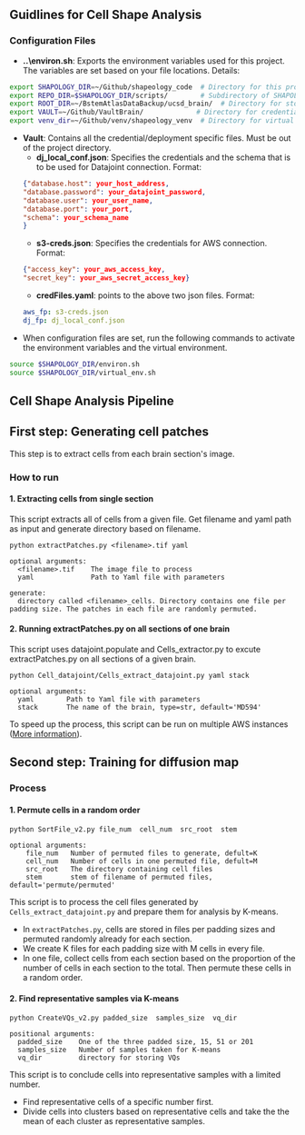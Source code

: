 ## Guidlines for Cell Shape Analysis

### Configuration Files
* **..\environ.sh**: Exports the environment variables used for this project. The variables are set based on your file locations.
Details:
```bash
export SHAPOLOGY_DIR=~/Github/shapeology_code  # Directory for this project
export REPO_DIR=$SHAPOLOGY_DIR/scripts/        # Subdirectory of SHAPOLOGY_DIR containing python scripts
export ROOT_DIR=~/BstemAtlasDataBackup/ucsd_brain/  # Directory for storing downloaded files and project results
export VAULT=~/Github/VaultBrain/             # Directory for credential files
export venv_dir=~/Github/venv/shapeology_venv  # Directory for virtual environment
```
* **Vault**: Contains all the credential/deployment specific files. Must be out of the project directory.
    * **dj_local_conf.json**: Specifies the credentials and the schema that is to be used for Datajoint connection. Format:
    ```json
    {"database.host": your_host_address,
    "database.password": your_datajoint_password,
    "database.user": your_user_name,
    "database.port": your_port,
    "schema": your_schema_name
    }
    ```
    * **s3-creds.json**: Specifies the credentials for AWS connection. Format:
    ```json
    {"access_key": your_aws_access_key, 
    "secret_key": your_aws_secret_access_key}
    ```
    * **credFiles.yaml**: points to the above two json files. Format:
    ```yaml
    aws_fp: s3-creds.json
    dj_fp: dj_local_conf.json
    ```
* When configuration files are set, run the following commands to activate the environment variables and the virtual environment.
```bash
source $SHAPOLOGY_DIR/environ.sh
source $SHAPOLOGY_DIR/virtual_env.sh
```

## Cell Shape Analysis Pipeline
## First step: Generating cell patches
This step is to extract cells from each brain section's image.
### How to run
#### 1. Extracting cells from single section
This script extracts all of cells from a given file. Get filename and yaml path as input and generate directory based on filename.
```
python extractPatches.py <filename>.tif yaml
```
```
optional arguments:
  <filename>.tif    The image file to process
  yaml              Path to Yaml file with parameters

generate:
  directory called <filename>_cells. Directory contains one file per padding size. The patches in each file are randomly permuted.
```
#### 2. Running extractPatches.py on all sections of one brain
This script uses datajoint.populate and Cells_extractor.py to excute extractPatches.py on all sections of a given brain.
```
python Cell_datajoint/Cells_extract_datajoint.py yaml stack
```
```
optional arguments:
  yaml        Path to Yaml file with parameters
  stack       The name of the brain, type=str, default='MD594'
```
To speed up the process, this script can be run on multiple AWS instances 
([More information](Aws-jupyter.md)).

## Second step: Training for diffusion map
### Process
#### 1. Permute cells in a random order
```bash
python SortFile_v2.py file_num  cell_num  src_root  stem
```
``` 
optional arguments:
    file_num   Number of permuted files to generate, defult=K
    cell_num   Number of cells in one permuted file, defult=M
    src_root   The directory containing cell files
    stem       stem of filename of permuted files, default='permute/permuted'
```
This script is to process the cell files generated by `Cells_extract_datajoint.py`
and prepare them for analysis by K-means. 
* In `extractPatches.py`, cells are stored in files per padding sizes and permuted randomly already for each section.
* We create K files for each padding size with M cells in every
file. 
* In one file, collect cells from each section based on the proportion
 of the number of cells in each section to the total. Then permute these 
 cells in a random order.

#### 2. Find representative samples via K-means
```
python CreateVQs_v2.py padded_size  samples_size  vq_dir
```
```
positional arguments:
  padded_size    One of the three padded size, 15, 51 or 201
  samples_size   Number of samples taken for K-means
  vq_dir         directory for storing VQs
```
This script is to conclude cells into representative samples with 
a limited number.
* Find representative cells of a specific number first.
* Divide cells into clusters based on representative cells and take the 
the mean of each cluster as representative samples.




